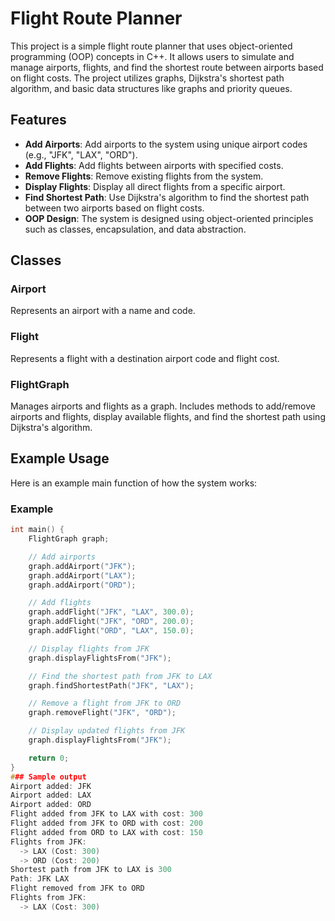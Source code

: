 # Flight Route Planner

This project is a simple flight route planner that uses object-oriented programming (OOP) concepts in C++. It allows users to simulate and manage airports, flights, and find the shortest route between airports based on flight costs. The project utilizes graphs, Dijkstra's shortest path algorithm, and basic data structures like graphs and priority queues.

## Features

- **Add Airports**: Add airports to the system using unique airport codes (e.g., "JFK", "LAX", "ORD").
- **Add Flights**: Add flights between airports with specified costs.
- **Remove Flights**: Remove existing flights from the system.
- **Display Flights**: Display all direct flights from a specific airport.
- **Find Shortest Path**: Use Dijkstra's algorithm to find the shortest path between two airports based on flight costs.
- **OOP Design**: The system is designed using object-oriented principles such as classes, encapsulation, and data abstraction.

## Classes

### Airport
Represents an airport with a name and code.

### Flight
Represents a flight with a destination airport code and flight cost.

### FlightGraph
Manages airports and flights as a graph. Includes methods to add/remove airports and flights, display available flights, and find the shortest path using Dijkstra's algorithm.

## Example Usage

Here is an example main function of how the system works:

### Example

```cpp
int main() {
    FlightGraph graph;

    // Add airports
    graph.addAirport("JFK");
    graph.addAirport("LAX");
    graph.addAirport("ORD");

    // Add flights
    graph.addFlight("JFK", "LAX", 300.0);
    graph.addFlight("JFK", "ORD", 200.0);
    graph.addFlight("ORD", "LAX", 150.0);

    // Display flights from JFK
    graph.displayFlightsFrom("JFK");

    // Find the shortest path from JFK to LAX
    graph.findShortestPath("JFK", "LAX");

    // Remove a flight from JFK to ORD
    graph.removeFlight("JFK", "ORD");

    // Display updated flights from JFK
    graph.displayFlightsFrom("JFK");

    return 0;
}
### Sample output
Airport added: JFK
Airport added: LAX
Airport added: ORD
Flight added from JFK to LAX with cost: 300
Flight added from JFK to ORD with cost: 200
Flight added from ORD to LAX with cost: 150
Flights from JFK:
  -> LAX (Cost: 300)
  -> ORD (Cost: 200)
Shortest path from JFK to LAX is 300
Path: JFK LAX
Flight removed from JFK to ORD
Flights from JFK:
  -> LAX (Cost: 300)


